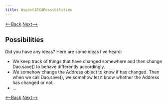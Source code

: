 ```yaml
---
title: AspectJEX4Possibilities
---
```

[<--Back](ApsectJEX4ExpectedVersusActualOutput) [Next-->](AspectJEX4WhatIsHappening)

## Possibilities
Did you have any ideas? Here are some ideas I've heard:
* We keep track of things that have changed somewhere and then change Dao.save() to behave differently accordingly.
* We somehow change the Address object to know if has changed. Then when we call Dao.save(), we somehow let it know whether the Address has changed or not.
* ...

[<--Back](ApsectJEX4ExpectedVersusActualOutput) [Next-->](AspectJEX4WhatIsHappening)

